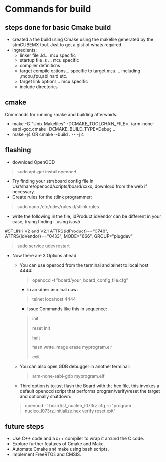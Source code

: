 # Commands for build

## steps done for basic Cmake build
* created a the build using Cmake using the makefile generated by the stmCUBEMX tool. Just to get a gist of whats required.
* ingredients:
    * linker file .ld... mcu specific
    * startup file .s ... mcu specific
    * compiler definitions
    * target compile options... specific to target mcu.... including ,mcpu,fpu,abi hard  etc.
    * target link options... mcu specific
    * include directories

## cmake

Commands for running smake and building afterwards.
* make -G "Unix Makefiles" -DCMAKE_TOOLCHAIN_FILE=../arm-none-eabi-gcc.cmake -DCMAKE_BUILD_TYPE=Debug ..
* make -j4 OR cmake --build . -- -j 4

## flashing
* download OpenOCD
> sudo apt-get install openocd
* Try finding your stm board config file in Usr/share/openocd/scripts/board/xxxx, download from the web if necessary.
* Create rules for the stlink programmer:
> sudo nano /etc/udev/rules.d/stlink.rules
* write the following in the file, idProduct,idVendor can be different in your case, trying finding it using *lsusb*


#STLINK V2 and V2.1
ATTRS{idProduct}=="3748", ATTRS{idVendor}=="0483", MODE="666", GROUP="plugdev"

> sudo service udev restart
* Now there are 3 Options ahead
   * You can use openocd from the terminal and telnet to local host 4444:
      > openocd -f "board/your_board_config_file.cfg"
      * in an other terminal now:
      > telnet localhost 4444
      * Issue Commands like this in sequence:
 
      > init
      > 
      > reset init
      > 
      > halt
      > 
      > flash write_image erase myprogram.elf
      > 
      > exit
   * You can also open GDB debugger in another terminal:
      > arm-none-eabi-gdb myprogram.elf
   * Third option is to just flash the Board with the hex file, this invokes a default openocd script that performs program/verify/reset the target and optionally shutdown:
   >  openocd -f board/st_nucleo_l073rz.cfg -c "program nucleo_l073rz_initialize.hex verify reset exit"


## future steps

* Use C++ code and a c++ compiler to wrap it around the C code.
* Explore further features of Cmake and Make.
* Automate Cmake and make using bash scripts.
* Implement FreeRTOS and CMSIS.
